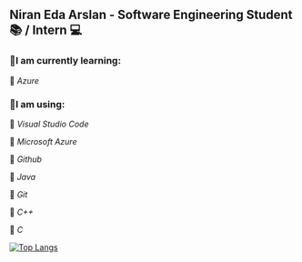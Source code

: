 ## **Niran Eda Arslan -  Software Engineering Student :books: / Intern :computer:** ##



### :red_circle:**I am currently learning:** 


:small_blue_diamond:
_Azure_ 


### :red_circle:**I am using:**

:small_blue_diamond:
_Visual Studio Code_

:small_blue_diamond:
_Microsoft Azure_

:small_blue_diamond:
_Github_

:small_blue_diamond:
_Java_

:small_blue_diamond:
_Git_

:small_blue_diamond:
_C++_

:small_blue_diamond:
_C_


[![Top Langs](https://github-readme-stats.vercel.app/api/top-langs/?username=niraneda)](https://github.com/niraneda/github-readme-stats)

